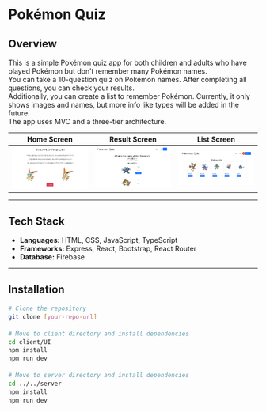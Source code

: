 # Pokémon Quiz

## Overview

This is a simple Pokémon quiz app for both children and adults who have played Pokémon but don’t remember many Pokémon names.  
You can take a 10-question quiz on Pokémon names. After completing all questions, you can check your results.  
Additionally, you can create a list to remember Pokémon. Currently, it only shows images and names, but more info like types will be added in the future.  
The app uses MVC and a three-tier architecture.

| Home Screen         | Result Screen           | List Screen         |
| ------------------- | ----------------------- | ------------------- |
| ![home](./Home.png) | ![result](./Result.png) | ![list](./List.png) |

---

## Tech Stack

- **Languages:** HTML, CSS, JavaScript, TypeScript
- **Frameworks:** Express, React, Bootstrap, React Router
- **Database:** Firebase

---

## Installation

```bash
# Clone the repository
git clone [your-repo-url]

# Move to client directory and install dependencies
cd client/UI
npm install
npm run dev

# Move to server directory and install dependencies
cd ../../server
npm install
npm run dev
```
